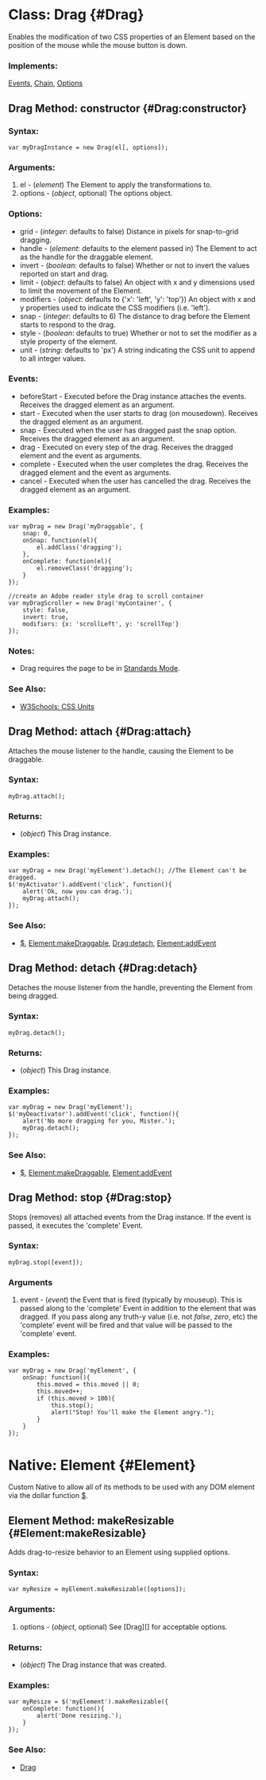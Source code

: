 Class: Drag {#Drag}
===================

Enables the modification of two CSS properties of an Element based on the position of the mouse while the mouse button is down.

### Implements:

[Events][], [Chain][], [Options][]


Drag Method: constructor {#Drag:constructor}
--------------------------------------------

### Syntax:

	var myDragInstance = new Drag(el[, options]);

### Arguments:

1. el      - (*element*) The Element to apply the transformations to.
2. options - (*object*, optional) The options object.

### Options:

* grid      - (*integer*: defaults to false) Distance in pixels for snap-to-grid dragging.
* handle    - (*element*: defaults to the element passed in) The Element to act as the handle for the draggable element.
* invert    - (*boolean*: defaults to false) Whether or not to invert the values reported on start and drag.
* limit     - (*object*: defaults to false) An object with x and y dimensions used to limit the movement of the Element.
* modifiers - (*object*: defaults to {'x': 'left', 'y': 'top'}) An object with x and y properties used to indicate the CSS modifiers (i.e. 'left').
* snap      - (*integer*: defaults to 6) The distance to drag before the Element starts to respond to the drag.
* style     - (*boolean*: defaults to true) Whether or not to set the modifier as a style property of the element.
* unit      - (*string*: defaults to 'px') A string indicating the CSS unit to append to all integer values.

### Events:

* beforeStart - Executed before the Drag instance attaches the events. Receives the dragged element as an argument.
* start       - Executed when the user starts to drag (on mousedown). Receives the dragged element as an argument.
* snap        - Executed when the user has dragged past the snap option. Receives the dragged element as an argument.
* drag        - Executed on every step of the drag. Receives the dragged element and the event as arguments.
* complete    - Executed when the user completes the drag. Receives the dragged element and the event as arguments.
* cancel      - Executed when the user has cancelled the drag. Receives the dragged element as an argument.

### Examples:

	var myDrag = new Drag('myDraggable', {
		snap: 0,
		onSnap: function(el){
			el.addClass('dragging');
		},
		onComplete: function(el){
			el.removeClass('dragging');
		}
	});

	//create an Adobe reader style drag to scroll container
	var myDragScroller = new Drag('myContainer', {
		style: false,
		invert: true,
		modifiers: {x: 'scrollLeft', y: 'scrollTop'}
	});

### Notes:

- Drag requires the page to be in [Standards Mode](http://hsivonen.iki.fi/doctype/).

### See Also:

- [W3Schools: CSS Units][]



Drag Method: attach {#Drag:attach}
----------------------------------

Attaches the mouse listener to the handle, causing the Element to be draggable.

### Syntax:

	myDrag.attach();

### Returns:

* (*object*) This Drag instance.

### Examples:

	var myDrag = new Drag('myElement').detach(); //The Element can't be dragged.
	$('myActivator').addEvent('click', function(){
		alert('Ok, now you can drag.');
		myDrag.attach();
	});

### See Also:

- [$][], [Element:makeDraggable][], [Drag:detach](#Drag:detach), [Element:addEvent][]



Drag Method: detach {#Drag:detach}
----------------------------------

Detaches the mouse listener from the handle, preventing the Element from being dragged.

### Syntax:

	myDrag.detach();

### Returns:

* (*object*) This Drag instance.

### Examples:

	var myDrag = new Drag('myElement');
	$('myDeactivator').addEvent('click', function(){
		alert('No more dragging for you, Mister.');
		myDrag.detach();
	});

### See Also:

- [$][], [Element:makeDraggable][], [Element:addEvent][]



Drag Method: stop {#Drag:stop}
------------------------------

Stops (removes) all attached events from the Drag instance. If the event is passed, it executes the 'complete' Event.

### Syntax:

	myDrag.stop([event]);

### Arguments

1. event - (*event*) the Event that is fired (typically by mouseup). This is passed along to the 'complete' Event in addition to the element that was dragged. If you pass along any truth-y value (i.e. not *false*, *zero*, etc) the 'complete' event will be fired and that value will be passed to the 'complete' event.

### Examples:

	var myDrag = new Drag('myElement', {
		onSnap: function(){
			this.moved = this.moved || 0;
			this.moved++;
			if (this.moved > 100){
				this.stop();
				alert("Stop! You'll make the Element angry.");
			}
		}
	});



Native: Element {#Element}
==========================

Custom Native to allow all of its methods to be used with any DOM element via the dollar function [$][].



Element Method: makeResizable {#Element:makeResizable}
------------------------------------------------------

Adds drag-to-resize behavior to an Element using supplied options.

### Syntax:

	var myResize = myElement.makeResizable([options]);

### Arguments:

1. options - (*object*, optional) See [Drag][] for acceptable options.

### Returns:

* (*object*) The Drag instance that was created.

### Examples:

	var myResize = $('myElement').makeResizable({
		onComplete: function(){
			alert('Done resizing.');
		}
	});

### See Also:

- [Drag](#Drag)



[$]: /core/Element/Element/#dollar
[Element:addEvent]: /core/Element/Element.Event/#Element:addEvent
[Element:makeDraggable]: /more/Drag/Drag.Move/#Element:makeDraggable
[Events]: /core/Class/Class.Extras#Events
[Chain]: /core/Class/Class.Extras#Chain
[Options]: /core/Class/Class.Extras#Options
[W3Schools: CSS Units]: http://www.w3schools.com/css/css_units.asp